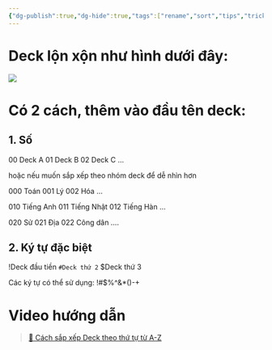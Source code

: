 ```yaml
---
{"dg-publish":true,"dg-hide":true,"tags":["rename","sort","tips","tricks"],"permalink":"/cach-sap-xep-deck-theo-thu-tu-tu-a-z/","hide":true,"dgPassFrontmatter":true}
---
```



# Deck lộn xộn như hình dưới đây:

![](https://i.imgur.com/Hx6bRB1.png)

# Có 2 cách, thêm vào đầu tên deck: 

## **1. Số**

00 Deck A
01 Deck B
02 Deck C
…

hoặc nếu muốn sắp xếp theo nhóm deck để dễ nhìn hơn

000 Toán
001 Lý
002 Hóa
…

010 Tiếng Anh
011 Tiếng Nhật
012 Tiếng Hàn
…

020 Sử
021 Địa
022 Công dân
….

## **2. Ký tự đặc biệt**

!Deck đầu tiền
`#Deck thứ 2`
$Deck thứ 3

Các ký tự có thể sử dụng: !#$%^&*()-+

# Video hướng dẫn

> [👑 Cách sắp xếp Deck theo thứ tự từ A-Z](https://www.facebook.com/groups/ankikhoa2/posts/670488431800126/)